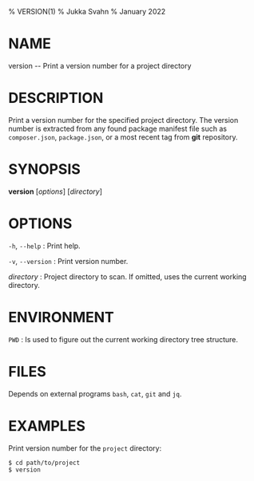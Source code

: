 % VERSION(1)
% Jukka Svahn
% January 2022

# NAME

version -- Print a version number for a project directory

# DESCRIPTION

Print a version number for the specified project directory. The version number
is extracted from any found package manifest file such as `composer.json`,
`package.json`, or a most recent tag from **git** repository.

# SYNOPSIS

**version** [*options*] [*directory*]

# OPTIONS

`-h`, `--help`
: Print help.

`-v`, `--version`
: Print version number.

*directory*
: Project directory to scan. If omitted, uses the current working directory.

# ENVIRONMENT

`PWD`
: Is used to figure out the current working directory tree structure.

# FILES

Depends on external programs `bash`, `cat`, `git` and `jq`.

# EXAMPLES

Print version number for the `project` directory:

    $ cd path/to/project
    $ version
